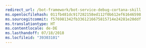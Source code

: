 ```yaml
---
redirect_url: /bot-framework/bot-service-debug-cortana-skill
ms.openlocfilehash: 011fb481dc917282158ed112f0b612ef61646598
ms.sourcegitcommit: f576981342fb3361216675815714e24281e20ddf
ms.translationtype: HT
ms.contentlocale: de-DE
ms.lasthandoff: 07/18/2018
ms.locfileid: "39303101"
---
```

